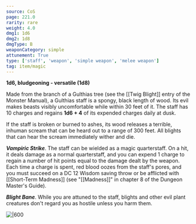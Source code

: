 ```yaml
---
source: CoS
page: 221.0
rarity: rare
weight: 4.0
dmg1: 1d6
dmg2: 1d8
dmgType: B
weaponCategory: simple
attunement: True
type: ['staff', 'weapon', 'simple weapon', 'melee weapon']
tag: item/magic
---
```


**1d6, bludgeoning - versatile (1d8)**

Made from the branch of a Gulthias tree (see the [[Twig Blight]] entry of the Monster Manual), a Gulthias staff is a spongy, black length of wood. Its evil makes beasts visibly uncomfortable while within 30 feet of it. The staff has 10 charges and regains **1d6 + 4** of its expended charges daily at dusk.

If the staff is broken or burned to ashes, its wood releases a terrible, inhuman scream that can be heard out to a range of 300 feet. All blights that can hear the scream immediately wither and die.

**_Vampiric Strike_**. The staff can be wielded as a magic quarterstaff. On a hit, it deals damage as a normal quarterstaff, and you can expend 1 charge to regain a number of hit points equal to the damage dealt by the weapon. Each time a charge is spent, red blood oozes from the staff's pores, and you must succeed on a DC 12 Wisdom saving throw or be afflicted with [[Short-Term Madness]] (see "[[Madness]]" in chapter 8 of the Dungeon Master's Guide).

**_Blight Bane_**. While you are attuned to the staff, blights and other evil plant creatures don't regard you as hostile unless you harm them.


![|600](https://5e.tools/img/items/CoS/Gulthias%20Staff.png)